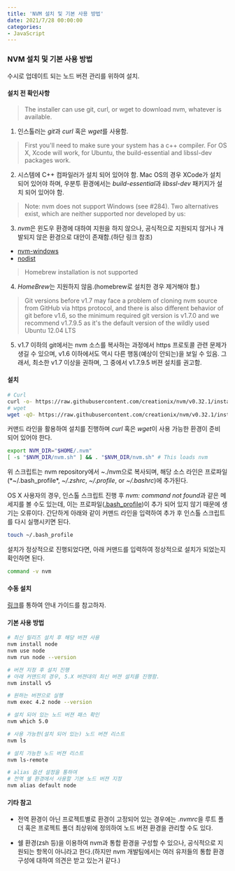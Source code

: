 ```yaml
---
title: 'NVM 설치 및 기본 사용 방법'
date: 2021/7/28 00:00:00
categories:
- JavaScript
---
```


### NVM 설치 및 기본 사용 방법
수시로 업데이트 되는 노드 버젼 관리를 위하여 설치.
#### 설치 전 확인사항
> The installer can use git, curl, or wget to download nvm, whatever is available.

1. 인스톨러는 *git*과 *curl* 혹은 *wget*를 사용함.

> First you'll need to make sure your system has a c++ compiler. For OS X, Xcode will work, for Ubuntu, the build-essential and libssl-dev packages work.

2. 시스템에 C++ 컴파일러가 설치 되어 있어야 함. Mac OS의 경우 XCode가 설치 되어 있어야 하며, 우분투 환경에서는 *build-essential*과 *libssl-dev* 패키지가 설치 되어 있어야 함.


>Note: nvm does not support Windows (see #284). Two alternatives exist, which are neither supported nor developed by us:

3. *nvm*은 윈도우 환경에 대하여 지원을 하지 않으나, 공식적으로 지원되지 않거나 개발되지 않은 환경으로 대안이 존재함.(하단 링크 참조)

 - [nvm-windows](https://github.com/coreybutler/nvm-windows)
 - [nodist](https://github.com/marcelklehr/nodist)


> Homebrew installation is not supported

4. *HomeBrew*는 지원하지 않음.(homebrew로 설치한 경우 제거해야 함.)

> Git versions before v1.7 may face a problem of cloning nvm source from GitHub via https protocol, and there is also different behavior of git before v1.6, so the minimum required git version is v1.7.0 and we recommend v1.7.9.5 as it's the default version of the wildly used Ubuntu 12.04 LTS

5. v1.7 이하의 git에서는 nvm 소스를 복사하는 과정에서 https 프로토콜 관련 문제가 생길 수 있으며, v1.6 이하에서도 역시 다른 행동(예상이 안되는)을 보일 수 있음. 그래서, 최소한 v1.7 이상을 권하며, 그 중에서 v1.7.9.5 버젼 설치를 권고함.

#### 설치

```bash
# Curl
curl -o- https://raw.githubusercontent.com/creationix/nvm/v0.32.1/install.sh | bash
# wget
wget -qO- https://raw.githubusercontent.com/creationix/nvm/v0.32.1/install.sh | bash
```
커맨드 라인을 활용하여 설치를 진행하며 *curl* 혹은 *wget*이 사용 가능한 환경이 준비 되어 있어야 한다.

```bash
export NVM_DIR="$HOME/.nvm"
[ -s "$NVM_DIR/nvm.sh" ] && . "$NVM_DIR/nvm.sh" # This loads nvm
```
위 스크립트는 nvm repository에서 ~./nvm으로 복사되며, 해당 소스 라인은 프로파일(*~/.bash_profile*, *~/.zshrc*, *~/.profile*, or *~/.bashrc*)에 추가된다.

OS X 사용자의 경우, 인스톨 스크립트 진행 후 *nvm: command not found*과 같은 메세지를 볼 수도 있는데, 이는 프로파일(<u>.bash_profile</u>)이 추가 되어 있지 않기 때문에 생기는 오류이다. 간단하게 아래와 같이 커맨드 라인을 입력하여 추가 후 인스톨 스크립트를 다시 실행시키면 된다.

```bash
touch ~/.bash_profile
```

설치가 정상적으로 진행되었다면, 아래 커맨드를 입력하여 정상적으로 설치가 되었는지 확인하면 된다.
```bash
command -v nvm
```

#### 수동 설치
[링크](https://github.com/creationix/nvm#manual-install)를 통하여 안내 가이드를 참고하자.



#### 기본 사용 방법
```bash
# 최신 릴리즈 설치 후 해당 버젼 사용
nvm install node
nvm use node
nvm run node --version

# 버젼 지정 후 설치 진행
# 아래 커맨드의 경우, 5.X 버젼대의 최신 버젼 설치를 진행함.
nvm install v5

# 원하는 버젼으로 실행
nvm exec 4.2 node --version

# 설치 되어 있는 노드 버젼 패스 확인
nvm which 5.0

# 사용 가능한(설치 되어 있는) 노드 버젼 리스트
nvm ls

# 설치 가능한 노드 버젼 리스트
nvm ls-remote

# alias 옵션 설정을 통하여
# 전역 쉘 환경에서 사용할 기본 노드 버젼 지정
nvm alias default node
```
#### 기타 참고
- 전역 환경이 아닌 프로젝트별로 환경이 고정되어 있는 경우에는 *.nvmrc*을 루트 폴더 혹은 프로젝트 폴더 최상위에 정의하여 노드 버젼 환경을 관리할 수도 있다.

- 쉘 환경(zsh 등)을 이용하여 nvm과 통합 환경을 구성할 수 있으나, 공식적으로 지원되는 항목이 아니라고 한다.(하지만 nvm 개발팀에서는 여러 유저들의 통합 환경 구성에 대하여 의견은 받고 있는거 같다.)
